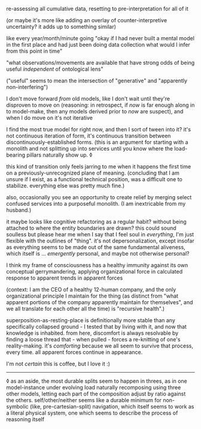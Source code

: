 re-assessing all cumulative data, resetting to pre-interpretation for all of it

(or maybe it's more like adding an overlay of counter-interpretive uncertainty? it adds up to something similar)

like every year/month/minute going "okay if I had never built a mental model in the first place and had just been doing data collection what would I infer from this point in time"

"what observations/movements are available that have strong odds of being useful *independent* of ontological lens"

("useful" seems to mean the intersection of "generative" and "apparently non-interfering")

I don't move forward *from* old models, like I don't wait until they're disproven to move on (reasoning: in retrospect, if *now* is far enough along in to model-make, then any models derived prior to *now* are suspect), and when I do move on it's not iterative

I find the most true model for right now, and then I sort of tween into it? it's not continuous iteration of form, it's continuous transition between discontinuously-established forms. (this is an argument for starting with a monolith and not splitting up into services until you know where the load-bearing pillars naturally show up. ◊

this kind of transition only feels jarring to me when it happens the first time on a previously-unrecognized plane of meaning. (concluding that I am unsure if I exist, as a functional technical position, was a difficult one to stabilize. everything else was pretty much fine.)

also, occasionally you see an opportunity to create relief by merging select confused services into a purposeful monolith. (I am inextricable from my husband.)

it maybe looks like cognitive refactoring as a regular habit? without being attached to where the entity boundaries are drawn? this could sound soulless but please hear me when I say that I feel soul in *everything*, I'm just flexible with the outlines of "thing". it's not depersonalization, except insofar as everything seems to be made out of the same fundamental aliveness, which itself is ... *emergently* personal, and maybe not otherwise personal?

I think my frame of consciousness has a healthy immunity against its own conceptual gerrymandering, applying organizational force in calculated response to apparent trends in apparent forces

(context: I am the CEO of a healthy 12-human company, and the only organizational principle I maintain for the thing (as distinct from "what apparent portions of the company apparently maintain for themselves", and we all translate for each other all the time) is "recursive health".)

superposition-as-resting-place is definitionally more stable than any specifically collapsed ground - I tested that by living with it, and now that knowledge is inhabited. from here, discomfort is always resolvable by finding a loose thread that - when pulled - forces a re-knitting of one's reality-making. it's *comforting* because we all seem to survive that process, every time. all apparent forces continue in appearance.

I'm not *certain* this is coffee, but I love it :)

---

◊ as an aside, the most durable splits seem to happen in threes, as in one model-instance under evolving load naturally recomposing using three other models, letting each part of the composition adjust by ratio against the others. self/other/neither seems like a durable minimum for non-symbolic (like, pre-cartesian-split) navigation, which itself seems to work as a literal physical system, one which seems to describe the process of reasoning itself
